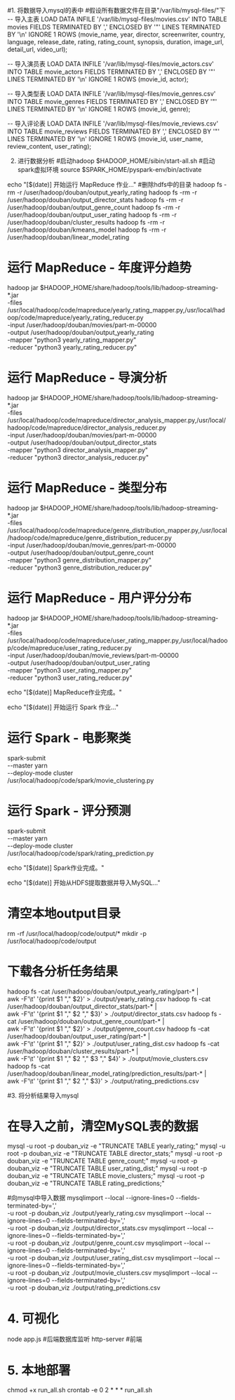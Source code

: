 #1.  将数据导入mysql的表中
#假设所有数据文件在目录"/var/lib/mysql-files/"下
-- 导入主表
LOAD DATA INFILE '/var/lib/mysql-files/movies.csv'
INTO TABLE movies
FIELDS TERMINATED BY ',' 
ENCLOSED BY '"'
LINES TERMINATED BY '\n'
IGNORE 1 ROWS
(movie_name, year, director, screenwriter, country, language,
 release_date, rating, rating_count, synopsis, duration, image_url,
 detail_url, video_url);

-- 导入演员表
LOAD DATA INFILE '/var/lib/mysql-files/movie_actors.csv'
INTO TABLE movie_actors
FIELDS TERMINATED BY ',' 
ENCLOSED BY '"'
LINES TERMINATED BY '\n'
IGNORE 1 ROWS
(movie_id, actor);

-- 导入类型表
LOAD DATA INFILE '/var/lib/mysql-files/movie_genres.csv'
INTO TABLE movie_genres
FIELDS TERMINATED BY ',' 
ENCLOSED BY '"'
LINES TERMINATED BY '\n'
IGNORE 1 ROWS
(movie_id, genre);

-- 导入评论表
LOAD DATA INFILE '/var/lib/mysql-files/movie_reviews.csv'
INTO TABLE movie_reviews
FIELDS TERMINATED BY ',' 
ENCLOSED BY '"'
LINES TERMINATED BY '\n'
IGNORE 1 ROWS
(movie_id, user_name, review_content, user_rating);


2.  进行数据分析
#启动hadoop
$HADOOP_HOME/sibin/start-all.sh
#启动spark虚拟环境
source $SPARK_HOME/pyspark-env/bin/activate

echo "[$(date)] 开始运行 MapReduce 作业..."
#删除hdfs中的目录
hadoop fs -rm -r /user/hadoop/douban/output_yearly_rating
hadoop fs -rm -r /user/hadoop/douban/output_director_stats
hadoop fs -rm -r /user/hadoop/douban/output_genre_count
hadoop fs -rm -r /user/hadoop/douban/output_user_rating
hadoop fs -rm -r /user/hadoop/douban/cluster_results
hadoop fs -rm -r /user/hadoop/douban/kmeans_model
hadoop fs -rm -r /user/hadoop/douban/linear_model_rating

# 运行 MapReduce - 年度评分趋势
hadoop jar $HADOOP_HOME/share/hadoop/tools/lib/hadoop-streaming-*.jar \
  -files /usr/local/hadoop/code/mapreduce/yearly_rating_mapper.py,/usr/local/hadoop/code/mapreduce/yearly_rating_reducer.py \
  -input /user/hadoop/douban/movies/part-m-00000 \
  -output /user/hadoop/douban/output_yearly_rating \
  -mapper "python3 yearly_rating_mapper.py" \
  -reducer "python3 yearly_rating_reducer.py"

# 运行 MapReduce - 导演分析
hadoop jar $HADOOP_HOME/share/hadoop/tools/lib/hadoop-streaming-*.jar \
  -files /usr/local/hadoop/code/mapreduce/director_analysis_mapper.py,/usr/local/hadoop/code/mapreduce/director_analysis_reducer.py \
  -input /user/hadoop/douban/movies/part-m-00000 \
  -output /user/hadoop/douban/output_director_stats \
  -mapper "python3 director_analysis_mapper.py" \
  -reducer "python3 director_analysis_reducer.py"

# 运行 MapReduce - 类型分布
hadoop jar $HADOOP_HOME/share/hadoop/tools/lib/hadoop-streaming-*.jar \
  -files /usr/local/hadoop/code/mapreduce/genre_distribution_mapper.py,/usr/local/hadoop/code/mapreduce/genre_distribution_reducer.py \
  -input /user/hadoop/douban/movie_genres/part-m-00000 \
  -output /user/hadoop/douban/output_genre_count \
  -mapper "python3 genre_distribution_mapper.py" \
  -reducer "python3 genre_distribution_reducer.py"

# 运行 MapReduce - 用户评分分布
hadoop jar $HADOOP_HOME/share/hadoop/tools/lib/hadoop-streaming-*.jar \
  -files /usr/local/hadoop/code/mapreduce/user_rating_mapper.py,/usr/local/hadoop/code/mapreduce/user_rating_reducer.py \
  -input /user/hadoop/douban/movie_reviews/part-m-00000 \
  -output /user/hadoop/douban/output_user_rating \
  -mapper "python3 user_rating_mapper.py" \
  -reducer "python3 user_rating_reducer.py"

echo "[$(date)] MapReduce作业完成。"

echo "[$(date)] 开始运行 Spark 作业..."

# 运行 Spark - 电影聚类
spark-submit \
  --master yarn \
  --deploy-mode cluster \
  /usr/local/hadoop/code/spark/movie_clustering.py

# 运行 Spark - 评分预测
spark-submit \
  --master yarn \
  --deploy-mode cluster \
  /usr/local/hadoop/code/spark/rating_prediction.py

echo "[$(date)] Spark作业完成。"

echo "[$(date)] 开始从HDFS提取数据并导入MySQL..."

# 清空本地output目录
rm -rf /usr/local/hadoop/code/output/*
mkdir -p /usr/local/hadoop/code/output

# 下载各分析任务结果
hadoop fs -cat /user/hadoop/douban/output_yearly_rating/part-* | \
  awk -F'\t' '{print $1 "," $2}' > ./output/yearly_rating.csv
hadoop fs -cat /user/hadoop/douban/output_director_stats/part-* | \
  awk -F'\t' '{print $1 "," $2 "," $3}' > ./output/director_stats.csv
hadoop fs -cat /user/hadoop/douban/output_genre_count/part-* | \
  awk -F'\t' '{print $1 "," $2}' > ./output/genre_count.csv
hadoop fs -cat /user/hadoop/douban/output_user_rating/part-* | \
  awk -F'\t' '{print $1 "," $2}' > ./output/user_rating_dist.csv
hadoop fs -cat /user/hadoop/douban/cluster_results/part-* | \
  awk -F'\t' '{print $1 "," $2 "," $3 "," $4}' > ./output/movie_clusters.csv
hadoop fs -cat /user/hadoop/douban/linear_model_rating/prediction_results/part-* | \
  awk -F'\t' '{print $1 "," $2 "," $3}' > ./output/rating_predictions.csv


#3.  将分析结果导入mysql
# 在导入之前，清空MySQL表的数据
mysql -u root -p douban_viz -e "TRUNCATE TABLE yearly_rating;"
mysql -u root -p douban_viz -e "TRUNCATE TABLE director_stats;"
mysql -u root -p douban_viz -e "TRUNCATE TABLE genre_count;"
mysql -u root -p douban_viz -e "TRUNCATE TABLE user_rating_dist;"
mysql -u root -p douban_viz -e "TRUNCATE TABLE movie_clusters;"
mysql -u root -p douban_viz -e "TRUNCATE TABLE rating_predictions;"

#向mysql中导入数据
mysqlimport --local --ignore-lines=0 --fields-terminated-by=',' \
  -u root -p douban_viz ./output/yearly_rating.csv
mysqlimport --local --ignore-lines=0 --fields-terminated-by=',' \
  -u root -p douban_viz ./output/director_stats.csv
mysqlimport --local --ignore-lines=0 --fields-terminated-by=',' \
  -u root -p douban_viz ./output/genre_count.csv
mysqlimport --local --ignore-lines=0 --fields-terminated-by=',' \
  -u root -p douban_viz ./output/user_rating_dist.csv
mysqlimport --local --ignore-lines=0 --fields-terminated-by=',' \
  -u root -p douban_viz ./output/movie_clusters.csv
mysqlimport --local --ignore-lines=0 --fields-terminated-by=',' \
  -u root -p douban_viz ./output/rating_predictions.csv

# 4.  可视化
node app.js		#后端数据库监听
http-server		#前端

# 5. 本地部署
chmod +x run_all.sh
crontab -e
0 2 * * * run_all.sh